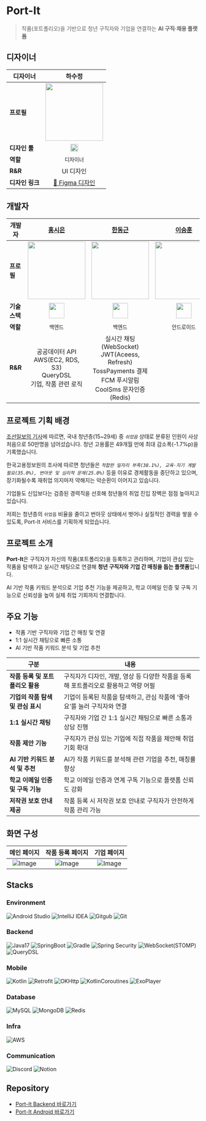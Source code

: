 # Port-It
> 작품(포트폴리오)을 기반으로 청년 구직자와 기업을 연결하는 **AI 구직·채용 플랫폼**

## 디자이너
| **디자이너** | 하수정 |
|-----------|:------------------------:|
| **프로필** | <img src="https://github.com/user-attachments/assets/5bf86956-26cd-4d03-a01c-114bd6c1f283" width="150"/> |
| **디자인 툴** | <img src="https://upload.wikimedia.org/wikipedia/commons/3/33/Figma-logo.svg" width="20"/> |
| **역할** | `디자이너` |
| **R&R** | UI 디자인 |
| **디자인 링크** | [🔗 Figma 디자인](https://www.figma.com/design/zyRyyID4D0pp4enVrdKsSM/%EC%B6%A9%EB%B6%81%EB%8D%B0%EC%9D%B4%ED%84%B0%EA%B3%B5%EB%AA%A8%EC%A0%84?node-id=0-1&t=VdKgLn510z80M4l1-1) 

## 개발자
| **개발자** | [홍시은](https://github.com/XIOZ119) | [한동근](https://github.com/l0o0lv) | [이승훈](https://github.com/tmdgnsle) | [최윤수](https://github.com/ChoiYoonSoo) |
|-----------|:------------------------:|:---------------------------:|:--------------------------:|:---------------------------:|
| **프로필** | <img src="https://avatars.githubusercontent.com/u/63907578?v=4" width="150"/> | <img src="https://avatars.githubusercontent.com/u/128709695?s=400&u=1e67683655246f12e26a2c7aeaa2a9976b00b7c1&v=4" width="150"/> | <img src="https://avatars.githubusercontent.com/u/65535314?v=4" width="150"/> | <img src="https://avatars.githubusercontent.com/u/101058038?v=4" width="150"/> |
| **기술 스택** | <img src="https://www.vectorlogo.zone/logos/springio/springio-icon.svg" width="40" height="40"/> | <img src="https://www.vectorlogo.zone/logos/springio/springio-icon.svg" width="40" height="40"/> | <img src="https://www.vectorlogo.zone/logos/android/android-icon.svg" width="40" height="40"/> | <img src="https://www.vectorlogo.zone/logos/android/android-icon.svg" width="40" height="40"/> |
| **역할** | `백엔드` | `백엔드` | `안드로이드` | `안드로이드` |
| **R&R** | 공공데이터 API<br>AWS(EC2, RDS, S3)<br>QueryDSL<br>기업, 작품 관련 로직 | 실시간 채팅(WebSocket)<br>JWT(Aceess, Refresh)<br>TossPayments 결제<br>FCM 푸시알림<br>CoolSms 문자인증(Redis) |  |  |

## 프로젝트 기획 배경
[조선일보의 기사](https://www.chosun.com/economy/economy_general/2025/03/12/RYNZ7HLF3JCOJKSPPE4VJMSTEE/)에 따르면, 국내 청년층(15~29세) 중 *`쉬었음`* 상태로 분류된 인원이 사상 처음으로 50만명을 넘어섰습니다. 청년 고용률은 49개월 만에 최대 감소폭(-1.7%p)을 기록했습니다.

한국고용정보원의 조사에 따르면 청년들은 *`적합한 일자리 부족(38.1%), 교육·자기 계발 필요(35.0%), 번아웃 및 심리적 문제(25.0%)`* 등을 이유로 경제활동을 중단하고 있으며, 장기화될수록 재취업 의지마저 약해지는 악순환이 이어지고 있습니다.

기업들도 신입보다는 검증된 경력직을 선호해 청년들의 취업 진입 장벽은 점점 높아지고 있습니다.

저희는 청년층의 `쉬었음` 비율을 줄이고 번아웃 상태에서 벗어나 실질적인 경력을 쌓을 수 있도록, Port-It 서비스를 기획하게 되었습니다.
## 프로젝트 소개

**Port-It**은 구직자가 자신의 작품(포트폴리오)을 등록하고 관리하며, 기업이 관심 있는 작품을 탐색하고 실시간 채팅으로 연결해 **청년 구직자와 기업 간 매칭을 돕는 플랫폼**입니다.

AI 기반 작품 키워드 분석으로 기업 추천 기능을 제공하고, 학교 이메일 인증 및 구독 기능으로 신뢰성을 높여 실제 취업 기회까지 연결합니다.

## 주요 기능
- 작품 기반 구직자와 기업 간 매칭 및 연결
- 1:1 실시간 채팅으로 빠른 소통
- AI 기반 작품 키워드 분석 및 기업 추천

| 구분 | 내용 |
|------|------|
| **작품 등록 및 포트폴리오 활용** | 구직자가 디자인, 개발, 영상 등 다양한 작품을 등록해 포트폴리오로 활용하고 역량 어필 |
| **기업의 작품 탐색 및 관심 표시** | 기업이 등록된 작품을 탐색하고, 관심 작품에 ‘좋아요’를 눌러 구직자와 연결 |
| **1:1 실시간 채팅** | 구직자와 기업 간 1:1 실시간 채팅으로 빠른 소통과 상담 진행 |
| **작품 제안 기능** | 구직자가 관심 있는 기업에 직접 작품을 제안해 취업 기회 확대 |
| **AI 기반 키워드 분석 및 추천** | AI가 작품 키워드를 분석해 관련 기업을 추천, 매칭률 향상 |
| **학교 이메일 인증 및 구독 기능** | 학교 이메일 인증과 연계 구독 기능으로 플랫폼 신뢰도 강화 |
| **저작권 보호 안내 제공** | 작품 등록 시 저작권 보호 안내로 구직자가 안전하게 작품 관리 가능 |

## 화면 구성

| 메인 페이지 | 작품 등록 페이지 | 기업 페이지 |
|:--:|:--:|:--:|
| ![Image](https://github.com/user-attachments/assets/8a111507-16dd-429c-a05a-7c5e408457d5) | ![Image](https://github.com/user-attachments/assets/f98d03ce-2cda-4184-819a-f7497cfaf76c) | ![Image](https://github.com/user-attachments/assets/8beb07be-27f3-4177-9c1f-4ddb780a4dca) | 

## Stacks

### Environment
![Android Studio](https://img.shields.io/badge/Android_Studio-3DDC84?style=flat&logo=AndroidStudio&logoColor=white)
![IntelliJ IDEA](https://img.shields.io/badge/IntelliJ_IDEA-2C2255?style=flat&logo=intellij-idea&logoColor=white)
![Gitgub](https://img.shields.io/badge/github-181717?style=flat&logo=github&logoColor=white)
![Git](https://img.shields.io/badge/git-F05032?style=flat&logo=git&logoColor=white)

### Backend
![Java17](https://img.shields.io/badge/Java17-4D7896?style=flat&logo=Java&logoColor=white)
![SpringBoot](https://img.shields.io/badge/SpringBoot-6DB33F?style=flat&logo=Spring&logoColor=white)
![Gradle](https://img.shields.io/badge/Gradle-012F38?style=flat&logo=Gradle&logoColor=white)
![Spring Security](https://img.shields.io/badge/SpringSecurity-6BB344?style=flat&logo=SpringSecurity&logoColor=white)
![WebSocket(STOMP)](https://img.shields.io/badge/WebSocket-231F20?style=flat&logo=WebSocket&logoColor=white)
![QueryDSL](https://img.shields.io/badge/QueryDSL-0289CE?style=flat&logo=QueryDSL&logoColor=white)

### Mobile
![Kotlin](https://img.shields.io/badge/Kotlin-B916DD?style=flat&logo=Kotlin&logoColor=white)
![Retrofit](https://img.shields.io/badge/Retrofit-45B37F?style=flat&logo=Retrofit&logoColor=white)
![OKHttp](https://img.shields.io/badge/OKHttp-017164?style=flat&logo=OKHttp&logoColor=white)
![KotlinCoroutines](https://img.shields.io/badge/KotlinCoroutines-5468F1?style=flat&logo=KotlinCoroutines&logoColor=white)
![ExoPlayer](https://img.shields.io/badge/ExoPlayer-E7504E?style=flat&logo=ExoPlayer&logoColor=white)

### Database
![MySQL](https://img.shields.io/badge/MySQL-E6B91E?style=flat&logo=MySQL&logoColor=white)
![MongoDB](https://img.shields.io/badge/MongoDB-4FAA41?style=flat&logo=MongoDB&logoColor=white)
![Redis](https://img.shields.io/badge/Redis-A41E11?style=flat&logo=Redis&logoColor=white)

### Infra
![AWS](https://img.shields.io/badge/AWS-333664?style=flat&logo=aws&logoColor=white)

### Communication
![Discord](https://img.shields.io/badge/Discord-5765F2?style=flat&logo=Discord&logoColor=white)
![Notion](https://img.shields.io/badge/Notion-000000?style=flat&logo=Notion&logoColor=white)

## Repository
- [Port-It Backend 바로가기](https://github.com/6-data-contest/portit-server)
- [Port-It Android 바로가기](https://github.com/chungbuk-data-contest/PortIt-Android)
